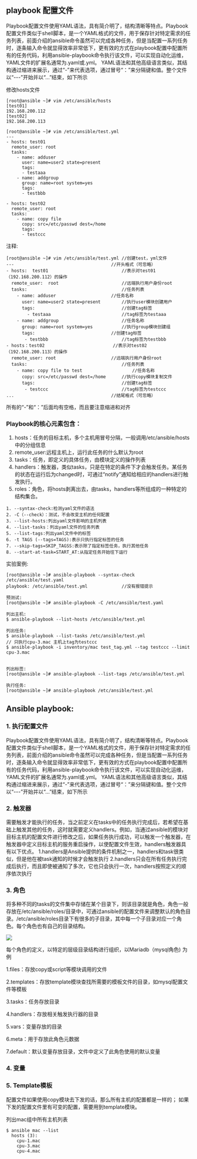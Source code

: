 
## **playbook 配置文件** 

Playbook配置文件使用YAML语法，具有简介明了，结构清晰等特点。Playbook配置文件类似于shell脚本，是一个YAML格式的文件，用于保存针对特定需求的任务列表，前面介绍的ansible命令虽然可以完成各种任务，但是当配置一系列任务时，逐条输入命令就显得效率非常低下，更有效的方式在playbook配置中配置所有的任务代码，利用ansible-playbook命令执行该文件，可以实现自动化运维，YAML文件的扩展名通常为.yaml或.yml。
YAML语法和其他高级语言类似，其结构通过缩进来展示，通过“-”来代表选项，通过冒号“：”来分隔键和值。整个文件以“---”开始并以“…”结束，如下所示

修改hosts文件

```
[root@ansible ~]# vim /etc/ansible/hosts
[test01]
192.168.200.112
[test02]
192.168.200.113

[root@ansible ~]# vim /etc/ansible/test.yml
---
- hosts: test01
  remote_user: root 
  tasks:
    - name: adduser
      user: name=user2 state=present
      tags:
      - testaaa
    - name: addgroup
      group: name=root system=yes
      tags:
      - testbbb

- hosts: test02
  remote_user: root
  tasks:
    - name: copy file
      copy: src=/etc/passwd dest=/home
      tags:
      - testccc

```

注释:
```
[root@ansible ~]# vim /etc/ansible/test.yml	//创建test，yml文件
---										//开头格式（可忽略）
- hosts:  test01							//表示对test01（192.168.200.112）的操作
  remote_user:  root						//远端执行用户身份root
  tasks:									//任务列表
    - name: adduser						//任务名称
      user: name=user2 state=present		//执行user模块创建用户
      tags: 								//创建tag标签
        - testaaa							//tag标签为testaaa
    - name: addgroup						//任务名称
      group: name=root system=yes			//执行group模块创建组
      tags:								//创建tag标签
       - testbbb							//tag标签为testbbb
- hosts：test02							//表示对test02（192.168.200.113）的操作
  remote_user: root						//远端执行用户身份root
  tasks:								    //任务列表
    - name: copy file to test					//任务名称
      copy: src=/etc/passwd dest=/home		//执行copy模块复制文件
      tags: 								//创建tag标签
       - testccc							//tag标签为testccc
...    									//结尾格式（可忽略）
```

所有的“-”和“：”后面均有空格，而且要注意缩进和对齐


### **Playbook的核心元素包含：**

1. hosts：任务的目标主机，多个主机用冒号分隔，一般调用/etc/ansible/hosts中的分组信息   
2. remote_user:远程主机上，运行此任务的什么默认为root
3. tasks：任务，即定义的具体任务，由模块定义的操作列表
4. handlers：触发器，类似tasks，只是在特定的条件下才会触发任务。某任务的状态在运行后为changed时，可通过“notify”通知给相应的handlers进行触发执行。
5. roles：角色，将hosts剥离出去，由tasks，handlers等所组成的一种特定的结构集合。


```
1. --syntax-check:检测yaml文件的语法
2. -C（--check）：测试，不会改变主机的任何配置
3. --list-hosts:列出yaml文件影响的主机列表
4. --list-tasks：列出yaml文件的任务列表
5. --list-tags:列出yaml文件中的标签
6. -t TAGS (--tags=TAGS):表示只执行指定标签的任务
7. --skip-tags=SKIP_TAGSS:表示除了指定标签任务，执行其他任务
8. --start-at-task=START_AT:从指定任务开始往下运行
```

实验案例:
```
[root@ansible ~]# ansible-playbook --syntax-check /etc/ansible/test.yaml
playbook: /etc/ansible/test.yml				//没有报错提示
```

```
预测试:
[root@ansible ~]# ansible-playbook -C /etc/ansible/test.yaml 

列出主机:
$ ansible-playbook --list-hosts /etc/ansible/test.yml 

列出任务:
$ ansible-playbook --list-tasks /etc/ansible/test.yml 
// 只执行cpu-3.mac 主机上tag为testccc
$ ansible-playbook -i inventory/mac test_tag.yml --tag testccc --limit cpu-3.mac 


列出标签:
[root@ansible ~]# ansible-playbook --list-tags /etc/ansible/test.yml 

执行任务:
[root@ansible ~]# ansible-playbook /etc/ansible/test.yml

```



## **Ansible playbook:**



### **1. 执行配置文件**

Playbook配置文件使用YAML语法，具有简介明了，结构清晰等特点。Playbook配置文件类似于shell脚本，是一个YAML格式的文件，用于保存针对特定需求的任务列表，前面介绍的ansible命令虽然可以完成各种任务，但是当配置一系列任务时，逐条输入命令就显得效率非常低下，更有效的方式在playbook配置中配置所有的任务代码，利用ansible-playbook命令执行该文件，可以实现自动化运维，YAML文件的扩展名通常为.yaml或.yml。
YAML语法和其他高级语言类似，其结构通过缩进来展示，通过“-”来代表选项，通过冒号“：”来分隔键和值。整个文件以“---”开始并以“…”结束，如下所示


### **2. 触发器**

需要触发才能执行的任务，当之前定义在tasks中的任务执行完成后，若希望在基础上触发其他的任务，这时就需要定义handlers。例如，当通过ansible的模块对目标主机的配置文件进行修改之后，如果任务执行成功，可以触发一个触发器，在触发器中定义目标主机的服务重启操作，以使配置文件生效，handlers触发器具有以下优点。
1.handlers是Ansible提供的条件机制之一，handlers和task很类似，但是他在被task通知的时候才会触发执行
2.handlers只会在所有任务执行完成后执行，而且即使被通知了多次，它也只会执行一次，handlers按照定义的顺序依次执行

### **3. 角色**

将多种不同的tasks的文件集中存储在某个目录下，则该目录就是角色，角色一般存放在/etc/ansible/roles/目录中，可通过ansible的配置文件来调整默认的角色目录。/etc/ansible/roles目录下有很多的子目录，其中每一个子目录对应一个角色。每个角色也有自己的目录结构。

![](https://pic.imgdb.cn/item/6501789f661c6c8e5475d425.jpg)


每个角色的定义，以特定的层级目录结构进行组织，以Mariadb（mysql角色) 为例

1.files：存放copy或script等模块调用的文件

2.templates：存放template模块查找所需要的模板文件的目录，如mysql配置文件等模板

3.tasks：任务存放目录

4.handlers：存放相关触发执行器的目录

5.vars：变量存放的目录

6.meta：用于存放此角色元数据

7.default：默认变量存放目录，文件中定义了此角色使用的默认变量


### **4. 变量**


  


### **5. Template模板**

配置文件如果使用copy模块去下发的话，那么所有主机的配置都是一样的； 如果下发的配置文件里有可变的配置，需要用到template模块。


列出mac组中所有主机列表
```
$ ansible mac --list
  hosts (3):
    cpu-1.mac
    cpu-3.mac
    cpu-4.mac
```